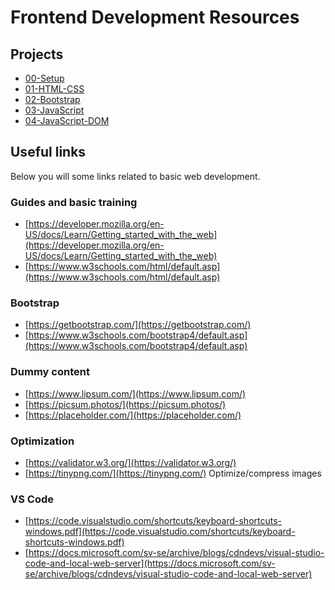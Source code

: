 # Frontend Development Resources

## Projects

* [00-Setup](00-Setup)
* [01-HTML-CSS](01-HTML-CSS)
* [02-Bootstrap](02-Bootstrap)
* [03-JavaScript](03-JavaScript)
* [04-JavaScript-DOM](04-JavaScript-DOM)

## Useful links

Below you will some links related to basic web development.

### Guides and basic training

* [https://developer.mozilla.org/en-US/docs/Learn/Getting_started_with_the_web](https://developer.mozilla.org/en-US/docs/Learn/Getting_started_with_the_web)
* [https://www.w3schools.com/html/default.asp](https://www.w3schools.com/html/default.asp)

### Bootstrap

* [https://getbootstrap.com/](https://getbootstrap.com/)
* [https://www.w3schools.com/bootstrap4/default.asp](https://www.w3schools.com/bootstrap4/default.asp)

### Dummy content

* [https://www.lipsum.com/](https://www.lipsum.com/)
* [https://picsum.photos/](https://picsum.photos/)
* [https://placeholder.com/](https://placeholder.com/)

### Optimization

* [https://validator.w3.org/](https://validator.w3.org/)
* [https://tinypng.com/](https://tinypng.com/) Optimize/compress images

### VS Code

* [https://code.visualstudio.com/shortcuts/keyboard-shortcuts-windows.pdf](https://code.visualstudio.com/shortcuts/keyboard-shortcuts-windows.pdf)
* [https://docs.microsoft.com/sv-se/archive/blogs/cdndevs/visual-studio-code-and-local-web-server](https://docs.microsoft.com/sv-se/archive/blogs/cdndevs/visual-studio-code-and-local-web-server)
